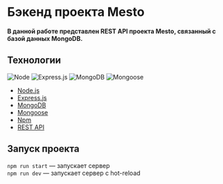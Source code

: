 # Бэкенд проекта Mesto

**В данной работе представлен REST API проекта Mesto, связанный с базой данных MongoDB.**

## Технологии

![Node](https://img.shields.io/badge/-Node-green?style=flat&logo=Node.js&logoColor=white)
![Express.js](https://img.shields.io/badge/-Express-yellow?style=flat&logo=Node.js&logoColor=white)
![MongoDB](https://img.shields.io/badge/-MongoDB-ffff00?style=flat&logo=MongoDB&logoColor=yellow)
![Mongoose](https://img.shields.io/badge/-MongooseJS-8b0000?style=flat&logo=Mongoosejs&logoColor=white)

- [Node.js](https://nodejs.org/en/docs/)
- [Express.js](http://expressjs.com/)
- [MongoDB](https://www.mongodb.com/)
- [Mongoose](https://mongoosejs.com/)
- [Npm](https://docs.npmjs.com/)
- [REST API](https://ru.wikipedia.org/wiki/REST)

## Запуск проекта

`npm run start` — запускает сервер  
`npm run dev` — запускает сервер с hot-reload
